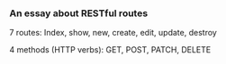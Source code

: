 ### An essay about RESTful routes ###

7 routes: Index, show, new, create, edit, update, destroy

4 methods (HTTP verbs): GET, POST, PATCH, DELETE